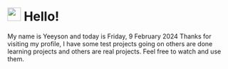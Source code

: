  <h1>
    <img src="https://emojis.slackmojis.com/emojis/images/1643510097/45343/hi.gif?1643510097" width="30"/> 
    Hello!
 </h1>
 <p>
    My name is Yeeyson and today is Friday, 9 February 2024
    Thanks for visiting my profile, I have some test projects going on others are done learning projects and others are real projects.
    Feel free to watch and use them.
 </p>